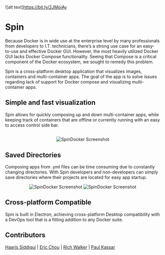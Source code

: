 ![alt text]https://bit.ly/2JMojAy
# Spin
Because Docker is in wide use at the enterprise level by many professionals from developers to I.T. technicians, there’s a strong use case for an easy-to-use and effective Docker GUI. However, the most heavily utilized Docker GUI lacks Docker Compose functionality. Seeing that Compose is a critical component of the Docker ecosystem, we sought to remedy this problem.

Spin is a cross-platform desktop application that visualizes images, containers and multi-container apps. The goal of the app is to solve issues regarding lack of support for Docker compose and visualizing multi-container apps.

## Simple and fast visualization
Spin allows for quickly composing up and down multi-container apps, while keeping track of containers that are offline or currently running
with an easy to access control side bar.

##
<p align="center">
  <img alt="SpinDocker Screenshot" src="https://i.imgur.com/VXmACdN.png">
</p>

## Saved Directories
Composing apps from .yml files can be time consuming due to constantly changing directories. With Spin developers and non-developers can simply save directories where their projects are located for easy app startup.

<p align="center">
  <img alt="SpinDocker Screenshot" src="https://i.imgur.com/aMFAovb.png">
  <img alt="SpinDocker Screenshot" src="https://i.imgur.com/GffOCBr.png">
</p>


## Cross-platform Compatible
Spin is built in Electron, achieving cross-platform Desktop compatibility with a DevOps tool that is a fitting addition to any Docker suite.


## 

## Contributors
[Haaris Siddiqui](https://github.com/Haaris-S) | [Eric Chou](https://github.com/jmangz) | [Rich Walker](https://github.com/RichWalker3) | [Paul Kassar](https://github.com/pkassar)
